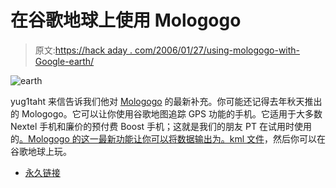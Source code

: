 # 在谷歌地球上使用 Mologogo

> 原文:[https://hack aday . com/2006/01/27/using-mologogo-with-Google-earth/](https://hackaday.com/2006/01/27/using-mologogo-with-google-earth/)

![earth](../Images/ccc99f3e80a213ea41fa1151745435b6.png)

yug1taht 来信告诉我们他对 [Mologogo](http://www.mologogo.com/) 的最新补充。你可能还记得去年秋天推出的 Mologogo。它可以让你使用谷歌地图追踪 GPS 功能的手机。它适用于大多数 Nextel 手机和廉价的预付费 Boost 手机；这就是我们的朋友 PT 在试用时使用的[。Mologogo 的这一最新功能让你可以将数据输出为。kml 文件](http://www.makezine.com/blog/archive/2005/10/diy_gps_tracking_with_mologogo.html)，然后你可以在谷歌地球上玩。

*   [永久链接](http://mologogo.wikispaces.com/KML)